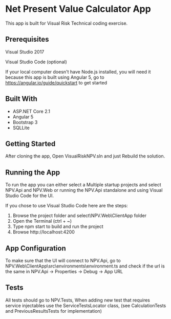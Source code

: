 # Net Present Value Calculator App

This app is built for Visual Risk Technical coding exercise.

## Prerequisites

Visual Studio 2017

Visual Studio Code (optional)

If your local computer doesn't have Node.js installed, you will need it because this app is built using Angular 5, go to https://angular.io/guide/quickstart to get started

## Built With

* ASP.NET Core 2.1
* Angular 5
* Bootstrap 3
* SQLLite

## Getting Started

After cloning the app, Open VisualRiskNPV.sln and just Rebuild the solution.

## Running the App

To run the app you can either select a Multiple startup projects and select NPV.Api and NPV.Web or running the NPV.Api standalone and using Visual Studio Code for the UI. 

If you chose to use Visual Studio Code here are the steps:

1. Browse the project folder and select\NPV.Web\ClientApp folder
2. Open the Terminal (ctrl + ~) 
3. Type npm start to build and run the project
4. Browse http://localhost:4200

## App Configuration

To make sure that the UI will connect to NPV.Api, go to NPV.Web\ClientApp\src\environments\environment.ts and check if the url is the same in NPV.Api -> Properties -> Debug -> App URL

## Tests

All tests should go to NPV.Tests, When adding new test that requires service injectables use the ServiceTestsLocator class, (see CalculationTests and PreviousResultsTests for implementation)
